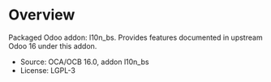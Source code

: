# Overview

Packaged Odoo addon: l10n_bs. Provides features documented in upstream Odoo 16 under this addon.

- Source: OCA/OCB 16.0, addon l10n_bs
- License: LGPL-3
